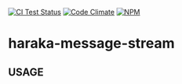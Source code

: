 [![CI Test Status][ci-img]][ci-url]
[![Code Climate][clim-img]][clim-url]
[![NPM][npm-img]][npm-url]

# haraka-message-stream



## USAGE


<!-- leave these buried at the bottom of the document -->
[ci-img]: https://github.com/haraka/message-stream/actions/workflows/ci.yml/badge.svg
[ci-url]: https://github.com/haraka/message-stream/actions/workflows/ci.yml
[clim-img]: https://codeclimate.com/github/haraka/message-stream/badges/gpa.svg
[clim-url]: https://codeclimate.com/github/haraka/message-stream
[npm-img]: https://nodei.co/npm/haraka-message-stream.png
[npm-url]: https://www.npmjs.com/package/haraka-message-stream
